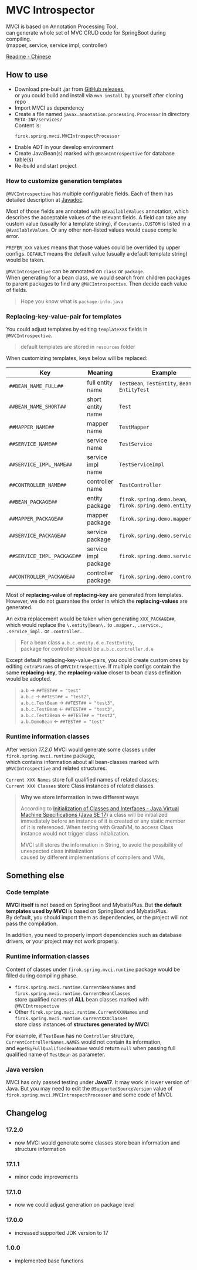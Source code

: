 # MVC Introspector

MVCI is based on Annotation Processing Tool,  
can generate whole set of MVC CRUD code for SpringBoot during compiling.  
(mapper, service, service impl, controller)

[Readme - Chinese](readme.md)

## How to use

* Download pre-built .jar from [GitHub releases](https://github.com/351768593/MVCIntrospector/releases),  
  or you could build and install via `mvn install` by yourself after cloning repo
* Import MVCI as dependency
* Create a file named `javax.annotation.processing.Processor` in directory `META-INF/services/`  
  Content is:  
  ```text
  firok.spring.mvci.MVCIntrospectProcessor
  ```
* Enable ADT in your develop environment
* Create JavaBean(s) marked with `@BeanIntrospective` for database table(s)
* Re-build and start project

### How to customize generation templates

`@MVCIntrospective` has multiple configurable fields. Each of them has detailed description at [Javadoc](/src/main/java/firok/spring/mvci/MVCIntrospective.java).

Most of those fields are annotated with `@AvailableValues` annotation, which  describes the acceptable values of the relevant fields. A field can take any custom value (usually for a template string), if `Constants.CUSTOM` is listed in a `@AvailableValues`. Or any other non-listed values would cause compile error.

`PREFER_XXX` values means that those values could be overrided by upper configs. `DEFAULT` means the default value (usually a default template string) would be taken.

`@MVCIntrospective` can be annotated on `class` or `package`.  
When generating for a bean class, we would search from children packages to parent packages to find any `@MVCIntrospective`. Then decide each value of fields.

> Hope you know what is `package-info.java`

### Replacing-key-value-pair for templates

You could adjust templates by editing `templateXXX` fields in `@MVCIntrospective`.

> default templates are stored in `resources` folder

When customizing templates, keys below will be replaced:

Key | Meaning | Example
-|-|-
`##BEAN_NAME_FULL##` | full entity name | `TestBean`, `TestEntity`, `BeanTest`, `EntityTest`
`##BEAN_NAME_SHORT##` | short entity name | `Test`
`##MAPPER_NAME##` | mapper name | `TestMapper`
`##SERVICE_NAME##` | service name | `TestService`
`##SERVICE_IMPL_NAME##` | service impl name | `TestServiceImpl`
`##CONTROLLER_NAME##` | controller name | `TestController`
`##BEAN_PACKAGE##` | entity package | `firok.spring.demo.bean`, `firok.spring.demo.entity`
`##MAPPER_PACKAGE##` | mapper package | `firok.spring.demo.mapper`
`##SERVICE_PACKAGE##` | service package | `firok.spring.demo.service`
`##SERVICE_IMPL_PACKAGE##` | service impl package | `firok.spring.demo.service.impl`
`##CONTROLLER_PACKAGE##` | controller package | `firok.spring.demo.controller`

Most of **replacing-value** of **replacing-key** are generated from templates. However, we do not guarantee the order in which the **replacing-values** are generated.

An extra replacement would be taken when generating `XXX_PACKAGE##`, which would replace the `\.entity|bean\.` to `.mapper.`, `.service.`, `.service_impl.` or `.controller.`.

> For a bean class `a.b.c.entity.d.e.TestEntity`,  
> package for controller should be `a.b.c.controller.d.e`

Except default replacing-key-value-pairs, you could create custom ones by editing `extraParams` of `@MVCIntrospective`. If multiple configs contain the same **replacing-key**, the **replacing-value** closer to bean class definition would be adopted.

> `a.b` → `##TEST## = "test"`  
> `a.b.c` → `##TEST## = "test2"`,  
> `a.b.c.TestBean` → `##TEST## = "test3"`,  
> `a.b.c.TestBean` ← `##TEST## = "test3"`,  
> `a.b.c.Test2Bean` ← `##TEST## = "test2"`,  
> `a.b.DemoBean` ← `##TEST## = "test"`

### Runtime information classes

After version _17.2.0_ MVCI would generate some classes under `firok.spring.mvci.runtime` package,  
which contains information about all bean-classes marked with `@MVCIntrospective` and related structures.

`Current XXX Names` store full qualified names of related classes;  
`Current XXX Classes` store Class instances of related classes.

> **Why we store information in two different ways**
> 
> According to [Initialization of Classes and Interfaces - Java Virtual Machine Specifications (Java SE 17)](https://docs.oracle.com/javase/specs/jls/se17/html/jls-12.html#:~:text=12.4.1.%C2%A0-,When%20Initialization%20Occurs,-A%20class%20or)
> a class will be initialized immediately before an instance of it is created or any static member of it is referenced.
> When testing with GraalVM, to access Class instance would not trigger class initialization.
>
> MVCI still stores the information in String,
> to avoid the possibility of unexpected class initialization  
> caused by different implementations of compilers and VMs,

## Something else

### Code template

**MVCI itself** is not based on SpringBoot and MybatisPlus. But **the default templates used by MVCI** is based on SpringBoot and MybatisPlus.  
By default, you should import them as dependencies, or the project will not pass the compilation.

In addition, you need to properly import dependencies such as database drivers, or your project may not work properly.

### Runtime information classes

Content of classes under `firok.spring.mvci.runtime` package would be filled during compiling phase.

* `firok.spring.mvci.runtime.CurrentBeanNames` and `firok.spring.mvci.runtime.CurrentBeanClasses`  
  store qualified names of **ALL** bean classes marked with `@MVCIntrospective`
* Other `firok.spring.mvci.runtime.CurrentXXXNames` and `firok.spring.mvci.runtime.CurrentXXXClasses`  
  store class instances of **structures generated by MVCI**

For example, if `TestBean` has no `Controller` structure,  
`CurrentControllerNames.NAMES` would not contain its information,  
and `#getByFullQualifiedBeanName` would return `null` when passing full qualified name of `TestBean` as parameter.

### Java version

MVCI has only passed testing under **Java17**. It may work in lower version of Java. But you may need to edit the `@SupportedSourceVersion` value of `firok.spring.mvci.MVCIntrospectProcessor` and some code of MVCI.

## Changelog

### 17.2.0

* now MVCI would generate some classes store bean information and structure information

### 17.1.1

* minor code improvements

### 17.1.0

* now we could adjust generation on package level

### 17.0.0

* increased supported JDK version to 17

### 1.0.0

* implemented base functions

